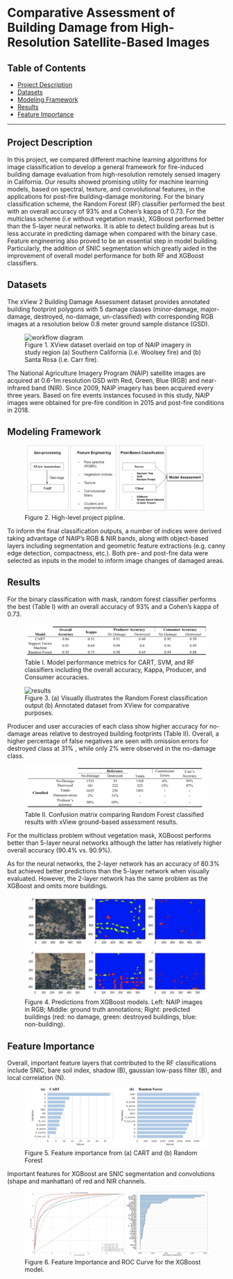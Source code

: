 # Comparative Assessment of Building Damage from High-Resolution Satellite-Based Images

## Table of Contents  
- [Project Description](#project-Description)  
- [Datasets](#datasets) 
- [Modeling Framework](#modeling-framework) 
- [Results](#results)
- [Feature Importance](#feature-importance)

___

## Project Description
In this project, we compared different machine learning algorithms for image classification to develop a general framework for fire-induced building damage evaluation from high-resolution remotely sensed imagery in California. Our results showed promising utility for machine learning models, based on spectral, texture, and convolutional features, in the applications for post-fire building-damage monitoring. For the binary classification scheme, the Random Forest (RF) classifier performed the best with an overall accuracy of 93% and a Cohen’s kappa of 0.73. For the multiclass scheme (i.e without vegetation mask), XGBoost performed better than the 5-layer neural networks. It is able to detect building areas but is less accurate in predicting damage when compared with the binary case. Feature engineering also proved to be an essential step in model building. Particularly, the addition of SNIC segmentation which greatly aided in the improvement of overall model performance for both RF and XGBoost classifiers.

## Datasets

The xView 2 Building Damage Assessment dataset provides annotated building footprint polygons with 5 damage classes (minor-damage, major-damage, destroyed, no-damage, un-classified) with corresponding RGB images at a resolution below 0.8 meter ground sample distance (GSD).

<figure class="image">
  <img src="./docs/assets/Figure1.png" alt="workflow diagram">
  <figcaption>Figure 1. XView dataset overlaid on top of NAIP imagery in study region (a) Southern California (i.e. Woolsey fire) and (b) Santa Rosa (i.e. Carr fire). </figcaption>
</figure>

The National Agriculture Imagery Program (NAIP) satellite images are acquired at 0.6-1m resolution GSD with Red, Green, Blue (RGB) and near-infrared band (NIR). Since 2009, NAIP imagery has been acquired every three years. Based on fire events instances focused in this study, NAIP images were obtained for pre-fire condition in 2015 and post-fire conditions in 2018. 

## Modeling Framework 

<figure class="image">
  <img src="./docs/assets/Figure2.png" alt="framework">
  <figcaption>Figure 2. High-level project pipline. </figcaption>
</figure>

To inform the final classification outputs, a number of indices were derived taking advantage of NAIP’s RGB & NIR bands, along with object-based layers including segmentation and geometric feature extractions (e.g. canny edge detection, compactness, etc.). Both pre- and post-fire data were selected as inputs in the model to inform image changes of damaged areas.

## Results 

For the binary classification with mask, random forest classifier performs the best (Table I) with an overall accuracy of 93% and a Cohen’s kappa of 0.73.

<figure class="image">
  <img src="./docs/assets/table1.png" alt="table1">
  <figcaption>Table I. Model performance metrics for CART, SVM, and RF classifiers including the overall accuracy, Kappa, Producer, and Consumer accuracies. </figcaption>
</figure>

<figure class="image">
  <img src="./docs/assets/Figure3.png" alt="results">
  <figcaption>Figure 3. (a) Visually illustrates the Random Forest classification output (b) Annotated dataset from XView for comparative purposes. </figcaption>
</figure>

Producer and user accuracies of each class show
higher accuracy for no-damage areas relative to destroyed building footprints (Table II). Overall, a higher percentage of false negatives are seen with omission errors for destroyed class at 31% , while only 2% were observed in the no-damage class.

<figure class="image">
  <img src="./docs/assets/table2.png" alt="table2">
  <figcaption>Table II. Confusion matrix comparing Random Forest classified results with xView ground-based assessment results. </figcaption>
</figure>

For the multiclass problem without vegetation mask, XGBoost performs better than 5-layer neural networks although the latter has relatively higher overall accuracy (90.4% vs. 90.9%).

As for the neural networks, the 2-layer network has an accuracy of 80.3% but achieved better predictions than the 5-layer network when visually evaluated. However, the 2-layer network has the same problem as the XGBoost and omits more buildings.

<figure class="image">
  <img src="./docs/assets/Figure6.png" alt="Figure6">
  <figcaption>Figure 4. Predictions from XGBoost models. Left: NAIP images in RGB; Middle: ground truth annotations; Right: predicted buildings (red: no damage, green: destroyed buildings, blue: non-building). </figcaption>
</figure>

## Feature Importance 

Overall, important feature layers that contributed to the RF classifications include SNIC, bare soil index, shadow (B), gaussian low-pass filter (B), and local correlation (N). 

<figure class="image">
  <img src="./docs/assets/Figure4.png" alt="Figure4">
  <figcaption>Figure 5. Feature importance from (a) CART and (b) Random Forest </figcaption>
</figure>

Important features for XGBoost are SNIC segmentation and convolutions (shape and manhattan) of red and NIR channels. 

<figure class="image">
  <img src="./docs/assets/Figure7.png" alt="results">
  <figcaption>Figure 6. Feature Importance and ROC Curve for the XGBoost model. </figcaption>
</figure>
